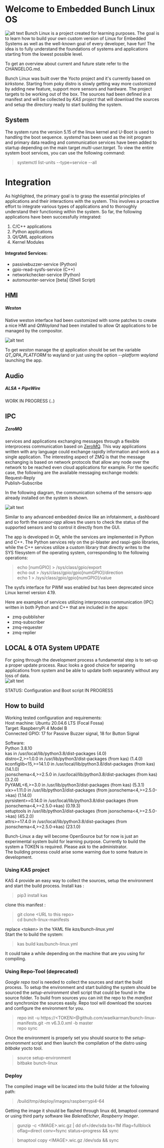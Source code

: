 
# Welcome to Embedded Bunch Linux OS
![alt text](https://github.com/waelkarman/bunch-linux-manifests/blob/main/miscellaneous/wayland-screenshot-turtle-v0.1.png?raw=true)
Bunch Linux is a project created for learning purposes. The goal is to learn how to build your own custom version of Linux for Embedded Systems as well as the well-known goal of every developer, have fun!
The idea is to fully understand the foundations of systems and applications starting from the lowest possible level. 

To get an overview about current and future state refer to the CHANGELOG.md.

Bunch Linux was built over the Yocto project and it's currently based on *kirkstone*. Starting from poky distro is slowly getting way more customized by adding new feature, support more sensors and hardware. The project targets to be working out of the box. The sources had been defined in a manifest and will be collected by *KAS* *project* that will download the sources and setup the directory ready to start building the system. 

## System
The system runs the version 5.15 of the linux kernel and U-Boot is used to handling the boot sequence. *systemd* has been used as the init program and primary data reading and communication services have been added to startup depending on the main target *multi-user.target*.
To view the entire system boot services, you can use the following command: <br/>
> systemctl list-units --type=service --all <br/>

# Integration 
As highlighted, the primary goal is to grasp the essential principles of applications and their interactions with the system. This involves a proactive effort to integrate various types of applications and to thoroughly understand their functioning within the system. So far, the following applications have been successfully integrated:<br/>
1. C/C++ applications<br/>
2. Python applications<br/>
3. Qt/QML applications<br/>
4. Kernel Modules<br/>

#### Integrated Services: 
- passivebuzzer-service (Python)
- gpio-read-sysfs-service (C++)
- networkchecker-service (Python)
- automounter-service \[beta\] (Shell Script)

## HMI
##### Weston
Native weston interface had been customized with some patches to create a nice HMI and *QtWayland* had been installed to allow Qt applications to be managed by the compositor. 

![alt text](https://github.com/waelkarman/bunch-linux-manifests/blob/master/miscellaneous/qtappwaylandalpha.png?raw=true)

To get *weston* manage the qt application should be set the variable *QT_QPA_PLATFORM* to wayland or just using the option *--platform wayland* launching the app.

## Audio
##### ALSA + PipeWire 
WORK IN PROGRESS (..)

## IPC
##### ZeroMQ
services and applications exchanging messages through a flexible interprocess communication based on [ZeroMQ](https://zeromq.org/). This way applications written with any language could exchange rapidly information and work as a single application. The interesting aspect of ZMQ is that the message exchanging is based on network protocols that allow any node over the network to be reached even cloud applications for example. 
For the specific case, the following are the available messaging exchange models:<br/>
Request–Reply<br/>
Publish–Subscribe<br/>

In the following diagram, the communication schema of the sensors-app already installed on the system is shown.

![alt text](https://github.com/waelkarman/bunch-linux-manifests/blob/master/miscellaneous/sensorappcommunication.png?raw=true)

Similar to any advanced embedded device like an infotainment, a dashboard and so forth the *sensor-app* allows the users to check the status of the supported sensors and to control it directly from the GUI. 

The app is developed in Qt, while the services are implemented in Python and C++. The Python services rely on the pi-blaster and raspi-gpio libraries, while the C++ services utilize a custom library that directly writes to the SYS filesystem of the operating system, corresponding to the following operations:
> echo [numGPIO] \> /sys/class/gpio/export<br/>
> echo out > /sys/class/gpio/gpio[numGPIO]/direction<br/>
> echo 1 > /sys/class/gpio/gpio[numGPIO]/value<br/>

The sysfs interface for PWM was enabled but has been deprecated since Linux kernel version 4.19.

Here are examples of services utilizing interprocess communication (IPC) written in both Python and C++ that are included in the apps:<br/>
* zmq-pubblisher<br/>
* zmq-subscriber<br/>
* zmq-requester<br/>
* zmq-replier<br/>

## LOCAL & OTA System UPDATE 
For going through the development process a fundamental step is to set-up a proper update process. Rauc looks a good choice for separing applications from system and be able to update both separately without any loss of data. <br/>
![alt text](https://github.com/waelkarman/bunch-linux-manifests/blob/master/miscellaneous/update-mechanism.png?raw=true)

STATUS: Configuration and Boot script IN PROGRESS

## How to build
Working tested configuration and requirements:<br/>
Host machine: Ubuntu 20.04.6 LTS (Focal Fossa)<br/>
Target: RaspberryPi 4 Model B<br/>
Connected GPIO: 17 for Passive Buzzer signal, 18 for Button Signal<br/>

Software:<br/>
Python 3.8.10<br/>
kas in /usr/local/lib/python3.8/dist-packages (4.0)<br/>
distro<2,>=1.0.0 in /usr/lib/python3/dist-packages (from kas) (1.4.0)<br/>
kconfiglib<15,>=14.1.0 in /usr/local/lib/python3.8/dist-packages (from kas) (14.1.0)<br/>
jsonschema<4,>=2.5.0 in /usr/local/lib/python3.8/dist-packages (from kas) (3.2.0)<br/>
PyYAML<6,>=3.0 in /usr/lib/python3/dist-packages (from kas) (5.3.1)<br/>
six>=1.11.0 in /usr/lib/python3/dist-packages (from jsonschema<4,>=2.5.0->kas) (1.14.0)<br/>
pyrsistent>=0.14.0 in /usr/local/lib/python3.8/dist-packages (from jsonschema<4,>=2.5.0->kas) (0.19.3)<br/>
setuptools in /usr/lib/python3/dist-packages (from jsonschema<4,>=2.5.0->kas) (45.2.0)<br/>
attrs>=17.4.0 in /usr/local/lib/python3.8/dist-packages (from jsonschema<4,>=2.5.0->kas) (23.1.0)<br/>

Bunch-Linux a day will become OpenSource but for now is just an experimental system build for learning purpose. Currently to build the system a TOKEN is required. Please ask to the administrator. <br/>
The building process could arise some warning due to some feature in development.
### Using KAS project
KAS 4 provide an easy way to collect the sources, setup the environment and start the build process.
Install kas :<br/>

> pip3 install kas<br/>

clone this manifest :<br/>

> git clone \<URL to this repo\><br/>
> cd  bunch-linux-manifests<br/>

replace \<token\> in the YAML file *kas/bunch-linux.yml* <br/>
Start the to build the system: <br/>

> kas build kas/bunch-linux.yml<br/>

It could take a while depending on the machine that are you using for compiling. <br/>

### Using Repo-Tool (deprecated)
*Google* *repo* *tool* is needed to collect the sources and start the build process. To setup the environment and start building the system should be sourced the *setup-environment* shell script that could be found in the source folder.  To build from sources you can init the repo to the *manifest* and synchronize the sources easily. Repo tool will download the sources and configure the environment for you.<br/> 
> repo init -u https://\<TOKEN\>@github.com/waelkarman/bunch-linux-manifests.git -m v6.3.0.xml -b master<br/>
> repo sync<br/>
 
Once the environment is properly set you should source to the *setup-environment* script and then launch the compilation of the distro using *bitbake* yocto tool.
> source setup-environment<br/>
> bitbake bunch-linux<br/>

### Deploy
The compiled image will be located into the build folder at the following path:
> /build/tmp/deploy/images/raspberrypi4-64

Getting the image it should be flashed through linux dd, bmaptool command or using third party software like *BalenaEtcher*, *Raspberry* *Imager*.

> gunzip -c \<IMAGE\>.wic.gz | dd of=/dev/sda bs=1M iflag=fullblock oflag=direct conv=fsync  status=progress && sync

> bmaptool copy \<IMAGE\>.wic.gz /dev/sda && sync
